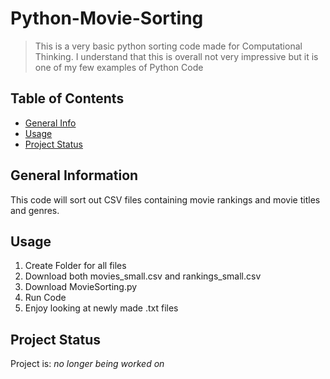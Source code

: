 # Python-Movie-Sorting
> This is a very basic python sorting code made for Computational Thinking. 
> I understand that this is overall not very impressive but it is one of my few examples of Python Code

## Table of Contents
* [General Info](#general-information)
* [Usage](#usage)
* [Project Status](#project-status)


## General Information
This code will sort out CSV files containing movie rankings and movie titles and genres.

## Usage
1. Create Folder for all files
2. Download both movies_small.csv and rankings_small.csv
3. Download MovieSorting.py 
4. Run Code
5. Enjoy looking at newly made .txt files


## Project Status
Project is: _no longer being worked on_
